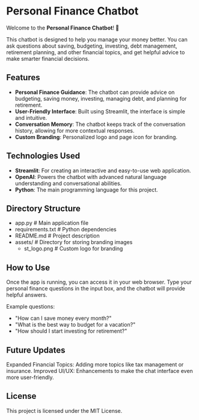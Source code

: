 # Personal Finance Chatbot

Welcome to the **Personal Finance Chatbot**! 💸

This chatbot is designed to help you manage your money better. You can ask questions about saving, budgeting, investing, debt management, retirement planning, and other financial topics, and get helpful advice to make smarter financial decisions.

## Features

- **Personal Finance Guidance**: The chatbot can provide advice on budgeting, saving money, investing, managing debt, and planning for retirement.
- **User-Friendly Interface**: Built using Streamlit, the interface is simple and intuitive.
- **Conversation Memory**: The chatbot keeps track of the conversation history, allowing for more contextual responses.
- **Custom Branding**: Personalized logo and page icon for branding.

## Technologies Used

- **Streamlit**: For creating an interactive and easy-to-use web application.
- **OpenAI**: Powers the chatbot with advanced natural language understanding and conversational abilities.
- **Python**: The main programming language for this project.

## Directory Structure

- app.py                 # Main application file
- requirements.txt       # Python dependencies
- README.md              # Project description
- assets/                # Directory for storing branding images
    - st_logo.png        # Custom logo for branding

## How to Use

Once the app is running, you can access it in your web browser. Type your personal finance questions in the input box, and the chatbot will provide helpful answers.

Example questions:
- "How can I save money every month?"
- "What is the best way to budget for a vacation?"
- "How should I start investing for retirement?"

## Future Updates

Expanded Financial Topics: Adding more topics like tax management or insurance.
Improved UI/UX: Enhancements to make the chat interface even more user-friendly.

## License

This project is licensed under the MIT License.

